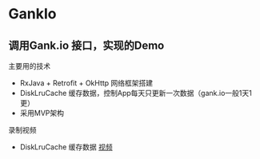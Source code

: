 # GankIo

## 调用Gank.io 接口，实现的Demo

主要用的技术
* RxJava + Retrofit + OkHttp 网络框架搭建
* DiskLruCache 缓存数据，控制App每天只更新一次数据（gank.io一般1天1更）
* 采用MVP架构

录制视频
* DiskLruCache 缓存数据
  [视频](https://pan.baidu.com/s/1sleytw5)



